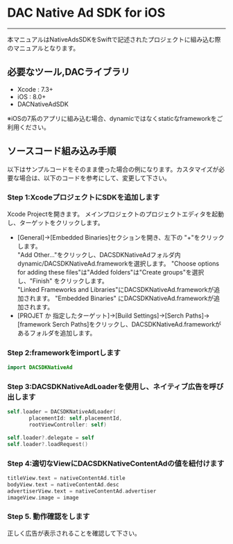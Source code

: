 # DAC Native Ad SDK for iOS 
- - -
本マニュアルはNativeAdsSDKをSwiftで記述されたプロジェクトに組み込む際のマニュアルとなります。

## 必要なツール,DACライブラリ
 - Xcode : 7.3+
 - iOS : 8.0+ 
 - DACNativeAdSDK
 
 ※iOSの7系のアプリに組み込む場合、dynamicではなくstaticなframeworkをご利用ください。

## ソースコード組み込み手順
以下はサンプルコードをそのまま使った場合の例になります。カスタマイズが必要な場合は、以下のコードを参考にして、変更して下さい。

### Step 1:XcodeプロジェクトにSDKを追加します
Xcode Projectを開きます。 
メインプロジェクトのプロジェクトエディタを起動し、ターゲットをクリックします。
- [General]->[Embedded Binaries]セクションを開き、左下の "+"をクリックします。  
"Add Other..."をクリックし、DACSDKNativeAdフォルダ内dynamic/DACSDKNativeAd.frameworkを選択します。
"Choose options for adding these files"は"Added folders"は"Create groups"を選択し、"Finish" をクリックします。  
"Linked Frameworks and Libraries"にDACSDKNativeAd.frameworkが追加されます。
"Embedded Binaries" にDACSDKNativeAd.frameworkが追加されます。
- [PROJET か 指定したターゲット]->[Build Settings]->[Serch Paths]->[framework Serch Paths]をクリックし、DACSDKNativeAd.frameworkがあるフォルダを追加します。

### Step 2:frameworkをimportします

```ViewController.swift
import DACSDKNativeAd
```

### Step 3:DACSDKNativeAdLoaderを使用し、ネイティブ広告を呼び出します

```ViewController.swift
self.loader = DACSDKNativeAdLoader(
       placementId: self.placementId,
       rootViewController: self)
        
self.loader?.delegate = self
self.loader?.loadRequest()
```

### Step 4:適切なViewにDACSDKNativeContentAdの値を紐付けます

```ViewController.swift
titleView.text = nativeContentAd.title
bodyView.text = nativeContentAd.desc
advertiserView.text = nativeContentAd.advertiser
imageView.image = image
```

### Step 5. 動作確認をします
正しく広告が表示されることを確認して下さい。


